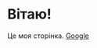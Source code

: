 <html>
<head>
    <title>Сайт</title>
<body>
<h1>Вітаю! </h1>
<p> Це моя сторінка.
<a href="google.com">Google</a>
</body>
</html>
